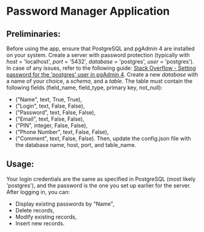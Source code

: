 # Password Manager Application

## Preliminaries:

Before using the app, ensure that PostgreSQL and pgAdmin 4 are installed on your system. Create a server with password protection (typically with *host* = 'localhost', *port* = '5432', *database* = 'postgres', *user* = 'postgres').
In case of any issues, refer to the following guide: [Stack Overflow - Setting password for the 'postgres' user in pgAdmin 4](https://stackoverflow.com/questions/64198359/pg-admin-4-password-for-postgres-user-when-trying-to-connect-to-postgresql-1).
Create a new *database* with a name of your choice, a *schema*, and a *table*. The table must contain the following fields (field_name, field_type, primary key, not_null):
- ("Name", text, True, True),
- ("Login", text, False, False),
- ("Password", text, False, False),
- ("Email", text, False, False),
- ("PIN", integer, False, False),
- ("Phone Number", text, False, False),
- ("Comment", text, False, False).
Then, update the config.json file with the database name, host, port, and table_name.

## Usage:

Your login credentials are the same as specified in PostgreSQL (most likely 'postgres'), and the password is the one you set up earlier for the server.
After logging in, you can:
- Display existing passwords by "Name",
- Delete records,
- Modify existing records,
- Insert new records.

